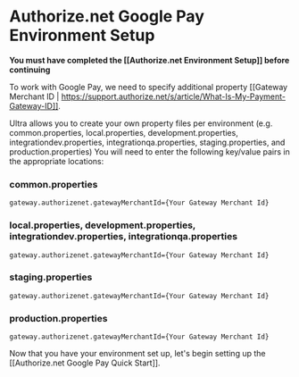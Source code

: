 # Authorize.net Google Pay Environment Setup

**You must have completed the [[Authorize.net Environment Setup]] before continuing**

To work with Google Pay, we need to specify additional property [[Gateway Merchant ID | https://support.authorize.net/s/article/What-Is-My-Payment-Gateway-ID]].

Ultra allows you to create your own property files per environment (e.g. common.properties, local.properties, development.properties, integrationdev.properties, integrationqa.properties, staging.properties, and production.properties) 
You will need to enter the following key/value pairs in the appropriate locations:

### common.properties
    gateway.authorizenet.gatewayMerchantId={Your Gateway Merchant Id}

### local.properties, development.properties, integrationdev.properties, integrationqa.properties
    gateway.authorizenet.gatewayMerchantId={Your Gateway Merchant Id}
    
### staging.properties
    gateway.authorizenet.gatewayMerchantId={Your Gateway Merchant Id}

### production.properties 
    gateway.authorizenet.gatewayMerchantId={Your Gateway Merchant Id}

Now that you have your environment set up, let's begin setting up the [[Authorize.net Google Pay Quick Start]].
